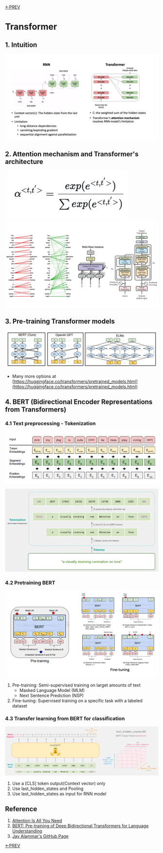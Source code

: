 [<-PREV](sequence.md)

# Transformer 

## 1. Intuition
![image](images/image1.png)

## 2. Attention mechanism and Transformer's architecture

![image](images/equation1.png)
![image](images/image2_2.png)

## 3. Pre-training Transformer models
![image](images/image3.png)
- Many more options at [https://huggingface.co/transformers/pretrained_models.html](https://huggingface.co/transformers/pretrained_models.html)


## 4. BERT (Bidirectional Encoder Representations from Transformers)
### 4.1 Text preprocessing - Tokenization
![image](images/image4.png)

![image](images/image5.png)

### 4.2 Pretraining BERT
![image](images/image6.png)
1. Pre-training: Semi-supervised training on larget amounts of text
    - Masked Language Model (MLM)
    - Next Sentence Prediction (NSP) 
2. Fine-tuning: Supervised training on a specific task with a labeled dataset 

### 4.3 Transfer learning from BERT for classification
![image](images/image9.png)
1. Use a [CLS] token output(Context vector) only
2. Use last_hidden_states and Pooling
3. Use last_hidden_states as input for RNN model


## Reference
1. [Attention Is All You Need](https://arxiv.org/pdf/1706.03762.pdf)
2. [BERT: Pre-training of Deep Bidirectional Transformers for Language Understanding](https://arxiv.org/pdf/1810.04805.pdf)
3. [Jay Alammar's GitHub Page](http://jalammar.github.io/a-visual-guide-to-using-bert-for-the-first-time/)

[<-PREV](sequence.md)
